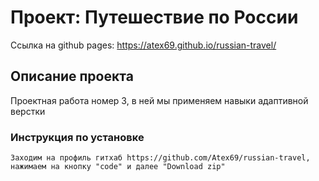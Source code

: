 # Проект: Путешествие по России

Ссылка на github pages: https://atex69.github.io/russian-travel/

## Описание проекта

Проектная работа номер 3, в ней мы применяем навыки адаптивной верстки

### Инструкция по установке

	Заходим на профиль гитхаб https://github.com/Atex69/russian-travel, нажимаем на кнопку "code" и далее "Download zip"